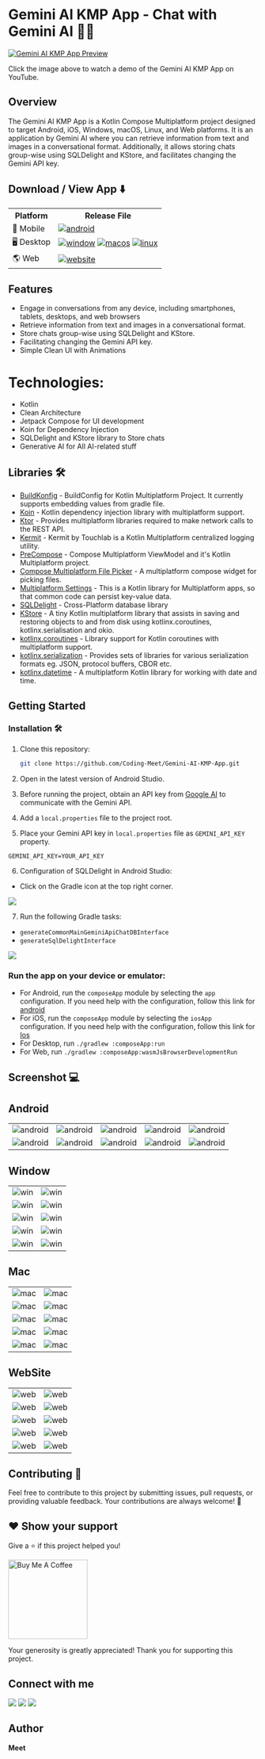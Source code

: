 # Gemini AI KMP App - Chat with Gemini AI 💬✨

[![Gemini AI KMP App Preview](image/app_thumbnail.png)](https://www.youtube.com/watch?v=EDbxJkgJDf8)

Click the image above to watch a demo of the Gemini AI KMP App on YouTube.

## Overview

The Gemini AI KMP App is a Kotlin Compose Multiplatform project designed to target Android, iOS, Windows, macOS, Linux,
and Web platforms. It is an application by Gemini AI where you can retrieve information from text and images in a
conversational format. Additionally, it allows storing chats group-wise using SQLDelight and KStore, and facilitates
changing the Gemini API key.

## Download / View App ⬇️

<table>
<tr>
   <th>Platform</th>
   <th>Release File</th>
</tr>

<tr>
   <td>📱 Mobile </td>
   <td>
      <a href=""><img src="https://img.shields.io/badge/Android-black.svg?style=for-the-badge&logo=android" alt="android"></a>
   </td>
</tr>

<tr>
   <td>🖥️ Desktop </td>
   <td>
      <a href=""><img src="https://img.shields.io/badge/Windows-black.svg?style=for-the-badge&logo=windows" alt="window"></a>
      <a href=""><img src="https://img.shields.io/badge/MacOS-black.svg?style=for-the-badge&logo=apple" alt="macos"></a>
      <a href=""><img src="https://img.shields.io/badge/Linux-black.svg?style=for-the-badge&logo=linux" alt="linux"></a>
   </td>
</tr>

<tr>
   <td>🌎 Web</td>
   <td>
      <a href=""><img src="https://img.shields.io/badge/View%20Live-black.svg?style=for-the-badge&logo=internetexplorer" alt="website"></a>
   </td>
</tr>

</table>

## Features

- Engage in conversations from any device, including smartphones, tablets, desktops, and web browsers
- Retrieve information from text and images in a conversational format.
- Store chats group-wise using SQLDelight and KStore.
- Facilitating changing the Gemini API key.
- Simple Clean UI with Animations

# Technologies:

- Kotlin
- Clean Architecture
- Jetpack Compose for UI development
- Koin for Dependency Injection
- SQLDelight and KStore library to Store chats
- Generative AI for All AI-related stuff

## Libraries 🛠️

- [BuildKonfig](https://github.com/yshrsmz/BuildKonfig) - BuildConfig for Kotlin Multiplatform Project. It currently
  supports embedding values from gradle file.
- [Koin](https://insert-koin.io/) - Kotlin dependency injection library with multiplatform support.
- [Ktor](https://ktor.io/docs/http-client-multiplatform.html) - Provides multiplatform libraries required to make
  network calls to the REST API.
- [Kermit](https://github.com/touchlab/Kermit) - Kermit by Touchlab is a Kotlin Multiplatform centralized logging
  utility.
- [PreCompose](https://github.com/Tlaster/PreCompose) - Compose Multiplatform ViewModel and it's Kotlin Multiplatform
  project.
- [Compose Multiplatform File Picker](https://github.com/Wavesonics/compose-multiplatform-file-picker) - A multiplatform
  compose widget for picking files.
- [Multiplatform Settings](https://github.com/russhwolf/multiplatform-settings) - This is a Kotlin library for
  Multiplatform apps, so that common code can persist key-value data.
- [SQLDelight](https://cashapp.github.io/sqldelight/multiplatform_sqlite/) - Cross-Platform database library
- [KStore](https://github.com/xxfast/KStore) - A tiny Kotlin multiplatform library that assists in saving and restoring
  objects to and from disk using kotlinx.coroutines, kotlinx.serialisation and okio.
- [kotlinx.coroutines](https://github.com/Kotlin/kotlinx.coroutines) - Library support for Kotlin coroutines with
  multiplatform support.
- [kotlinx.serialization](https://github.com/Kotlin/kotlinx.serialization) - Provides sets of libraries for various
  serialization formats eg. JSON, protocol buffers, CBOR etc.
- [kotlinx.datetime](https://github.com/Kotlin/kotlinx-datetime) - A multiplatform Kotlin library for working with date
  and time.

## Getting Started

### Installation 🛠️

1. Clone this repository:
   ```bash
   git clone https://github.com/Coding-Meet/Gemini-AI-KMP-App.git
   ```

2. Open in the latest version of Android Studio.
3. Before running the project, obtain an API key from [Google AI](https://ai.google.dev) to communicate with the Gemini
   API.
4. Add a `local.properties` file to the project root.
5. Place your Gemini API key in `local.properties` file as `GEMINI_API_KEY` property.
```properties
GEMINI_API_KEY=YOUR_API_KEY
```
6. Configuration of SQLDelight in Android Studio:
  - Click on the Gradle icon at the top right corner.

   ![](image/install/openGradle.png)

7. Run the following Gradle tasks:
  - `generateCommonMainGeminiApiChatDBInterface`
  - `generateSqlDelightInterface`

   ![](image/install/config.png)


### Run the app on your device or emulator:

- For Android, run the `composeApp` module by selecting the `app` configuration. If you need help with the
  configuration, follow this link
  for [android](https://www.jetbrains.com/help/kotlin-multiplatform-dev/compose-multiplatform-create-first-app.html#run-your-application-on-android)
- For iOS, run the `composeApp` module by selecting the `iosApp` configuration. If you need help with the configuration,
  follow this link
  for [Ios](https://www.jetbrains.com/help/kotlin-multiplatform-dev/compose-multiplatform-create-first-app.html#run-your-application-on-ios)
- For Desktop, run `./gradlew :composeApp:run`
- For Web, run `./gradlew :composeApp:wasmJsBrowserDevelopmentRun`

## Screenshot 💻

## Android

<table>
   <tr>
    <td><img src="image/android/android1.png" alt="android"></td>
    <td><img src="image/android/android2.png" alt="android"></td>
    <td><img src="image/android/android3.png" alt="android"></td>
    <td><img src="image/android/android4.png" alt="android"></td>
    <td><img src="image/android/android5.png" alt="android"></td>
   </tr>
   <tr>
    <td><img src="image/android/android6.png" alt="android"></td>
    <td><img src="image/android/android7.png" alt="android"></td>
    <td><img src="image/android/android8.png" alt="android"></td>
    <td><img src="image/android/android9.png" alt="android"></td>
    <td><img src="image/android/android10.png" alt="android"></td>
   </tr>
</table>

## Window

<table>
  <tr>
    <td><img src="image/windows/win1.png" alt="win"></td>
    <td><img src="image/windows/win2.png" alt="win"></td>
  </tr>
  <tr>
    <td><img src="image/windows/win3.png" alt="win"></td>
    <td><img src="image/windows/win4.png" alt="win"></td>
  </tr>
  <tr>
    <td><img src="image/windows/win5.png" alt="win"></td>
    <td><img src="image/windows/win6.png" alt="win"></td>
  </tr>
  <tr>
    <td><img src="image/windows/win7.png" alt="win"></td>
    <td><img src="image/windows/win8.png" alt="win"></td>
  </tr>
  <tr>
    <td><img src="image/windows/win9.png" alt="win"></td>
    <td><img src="image/windows/win10.png" alt="win"></td>
  </tr>
</table>

## Mac

<table>
   <tr>
      <td><img src="image/mac/mac1.jpeg" alt="mac"></td>
      <td><img src="image/mac/mac2.png" alt="mac"></td>
   </tr>
   <tr>
      <td><img src="image/mac/mac3.jpeg" alt="mac"></td>
      <td><img src="image/mac/mac4.jpeg" alt="mac"></td>
   </tr>
   <tr>
      <td><img src="image/mac/mac5.jpeg" alt="mac"></td>
      <td><img src="image/mac/mac6.jpeg" alt="mac"></td>
   </tr>
   <tr>
      <td><img src="image/mac/mac7.jpeg" alt="mac"></td>
      <td><img src="image/mac/mac8.jpeg" alt="mac"></td>
   </tr>
   <tr>
      <td><img src="image/mac/mac9.jpeg" alt="mac"></td>
      <td><img src="image/mac/mac10.jpeg" alt="mac"></td>
   </tr>
</table>

## WebSite

<table>
   <tr>
      <td><img src="image/web/web1.png" alt="web"></td>
      <td><img src="image/web/web2.png" alt="web"></td>
   </tr>
   <tr>
      <td><img src="image/web/web3.png" alt="web"></td>
      <td><img src="image/web/web4.png" alt="web"></td>
   </tr>
   <tr>
      <td><img src="image/web/web5.png" alt="web"></td>
      <td><img src="image/web/web6.png" alt="web"></td>
   </tr>
   <tr>
      <td><img src="image/web/web7.png" alt="web"></td>
      <td><img src="image/web/web8.png" alt="web"></td>
   </tr>
   <tr>
      <td><img src="image/web/web9.png" alt="web"></td>
      <td><img src="image/web/web10.png" alt="web"></td>
   </tr>
</table>

## Contributing 🤝

Feel free to contribute to this project by submitting issues, pull requests, or providing valuable feedback. Your
contributions are always welcome! 🙌

## ❤ Show your support

Give a ⭐️ if this project helped you!

<a href="https://www.buymeacoffee.com/codingmeet" target="_blank">
<img src="https://cdn.buymeacoffee.com/buttons/v2/default-yellow.png" alt="Buy Me A Coffee" width="160">
</a>

Your generosity is greatly appreciated! Thank you for supporting this project.

## Connect with me

[![](https://img.shields.io/badge/Youtube-red?style=for-the-badge&logo=youtube&logoColor=white)](https://youtube.com/@CodingMeet26?si=FuKwU-aBaf_5kukR)
[![](https://img.shields.io/badge/LinkedIn-0077B5?style=for-the-badge&logo=linkedin&logoColor=white)](https://www.linkedin.com/in/coding-meet-a74933273/)
[![](https://img.shields.io/badge/Twitter-1DA1F2?style=for-the-badge&logo=twitter&logoColor=white)](https://twitter.com/CodingMeet)

## Author

**Meet**